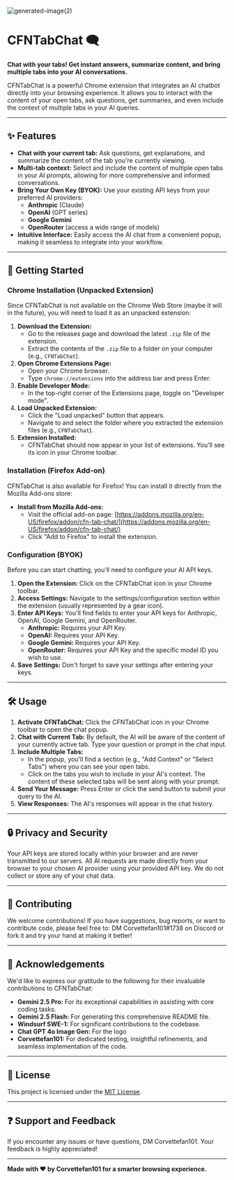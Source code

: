 ![generated-image(2)](https://github.com/user-attachments/assets/b4e32a3c-c24e-4aa5-b3a5-01ad698e735f)

# CFNTabChat 🗨️

**Chat with your tabs! Get instant answers, summarize content, and bring multiple tabs into your AI conversations.**

CFNTabChat is a powerful Chrome extension that integrates an AI chatbot directly into your browsing experience. It allows you to interact with the content of your open tabs, ask questions, get summaries, and even include the context of multiple tabs in your AI queries.

---

## ✨ Features

*   **Chat with your current tab:** Ask questions, get explanations, and summarize the content of the tab you're currently viewing.
*   **Multi-tab context:** Select and include the content of multiple open tabs in your AI prompts, allowing for more comprehensive and informed conversations.
*   **Bring Your Own Key (BYOK):** Use your existing API keys from your preferred AI providers:
    *   **Anthropic** (Claude)
    *   **OpenAI** (GPT series)
    *   **Google Gemini**
    *   **OpenRouter** (access a wide range of models)
*   **Intuitive Interface:** Easily access the AI chat from a convenient popup, making it seamless to integrate into your workflow.

---

## 🚀 Getting Started

### Chrome Installation (Unpacked Extension)

Since CFNTabChat is not available on the Chrome Web Store (maybe it will in the future), you will need to load it as an unpacked extension:

1.  **Download the Extension:**
    *   Go to the releases page and download the latest `.zip` file of the extension.
    *   Extract the contents of the `.zip` file to a folder on your computer (e.g., `CFNTabChat`).
2.  **Open Chrome Extensions Page:**
    *   Open your Chrome browser.
    *   Type `chrome://extensions` into the address bar and press Enter.
3.  **Enable Developer Mode:**
    *   In the top-right corner of the Extensions page, toggle on "Developer mode".
4.  **Load Unpacked Extension:**
    *   Click the "Load unpacked" button that appears.
    *   Navigate to and select the folder where you extracted the extension files (e.g., `CFNTabChat`).
5.  **Extension Installed:**
    *   CFNTabChat should now appear in your list of extensions. You'll see its icon in your Chrome toolbar.

### Installation (Firefox Add-on)

CFNTabChat is also available for Firefox! You can install it directly from the Mozilla Add-ons store:

*   **Install from Mozilla Add-ons:**
    *   Visit the official add-on page: [https://addons.mozilla.org/en-US/firefox/addon/cfn-tab-chat/](https://addons.mozilla.org/en-US/firefox/addon/cfn-tab-chat/)
    *   Click "Add to Firefox" to install the extension.

### Configuration (BYOK)

Before you can start chatting, you'll need to configure your AI API keys.

1.  **Open the Extension:** Click on the CFNTabChat icon in your Chrome toolbar.
2.  **Access Settings:** Navigate to the settings/configuration section within the extension (usually represented by a gear icon).
3.  **Enter API Keys:** You'll find fields to enter your API keys for Anthropic, OpenAI, Google Gemini, and OpenRouter.
    *   **Anthropic:** Requires your API Key.
    *   **OpenAI:** Requires your API Key.
    *   **Google Gemini:** Requires your API Key.
    *   **OpenRouter:** Requires your API Key and the specific model ID you wish to use.
4.  **Save Settings:** Don't forget to save your settings after entering your keys.

---

## 🛠️ Usage

1.  **Activate CFNTabChat:** Click the CFNTabChat icon in your Chrome toolbar to open the chat popup.
2.  **Chat with Current Tab:** By default, the AI will be aware of the content of your currently active tab. Type your question or prompt in the chat input.
3.  **Include Multiple Tabs:**
    *   In the popup, you'll find a section (e.g., "Add Context" or "Select Tabs") where you can see your open tabs.
    *   Click on the tabs you wish to include in your AI's context. The content of these selected tabs will be sent along with your prompt.
4.  **Send Your Message:** Press Enter or click the send button to submit your query to the AI.
5.  **View Responses:** The AI's responses will appear in the chat history.

---

## 🔒 Privacy and Security

Your API keys are stored locally within your browser and are never transmitted to our servers. All AI requests are made directly from your browser to your chosen AI provider using your provided API key. We do not collect or store any of your chat data.

---

## 🤝 Contributing

We welcome contributions! If you have suggestions, bug reports, or want to contribute code, please feel free to:
DM Corvettefan101#1738 on Discord or fork it and try your hand at making it better!

---

## 🙏 Acknowledgements

We'd like to express our gratitude to the following for their invaluable contributions to CFNTabChat:

*   **Gemini 2.5 Pro:** For its exceptional capabilities in assisting with core coding tasks.
*   **Gemini 2.5 Flash:** For generating this comprehensive README file.
*   **Windsurf SWE-1:** For significant contributions to the codebase.
*   **Chat GPT 4o Image Gen:** For the logo
*   **Corvettefan101:** For dedicated testing, insightful refinements, and seamless implementation of the code.

---

## 📄 License

This project is licensed under the [MIT License](LICENSE).

---

## ❓ Support and Feedback

If you encounter any issues or have questions, DM Corvettefan101. Your feedback is highly appreciated!

---

**Made with ❤️ by Corvettefan101 for a smarter browsing experience.**
